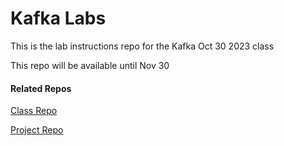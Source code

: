 # Kafka Labs

This is the lab instructions repo for the Kafka Oct 30 2023 class

This repo will be available until Nov 30

#### Related Repos

[Class Repo](https://github.com/ExgnosisClasses/Kafka-Oct30)

[Project Repo](https://github.com/ExgnosisClasses/Kafka-Lab-Project)